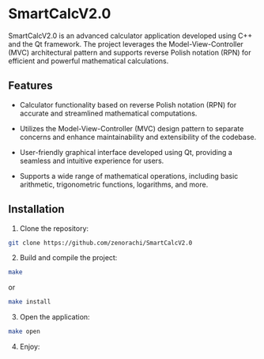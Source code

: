 # SmartCalcV2.0

SmartCalcV2.0 is an advanced calculator application developed using C++ and the Qt framework. The project leverages the Model-View-Controller (MVC) architectural pattern and supports reverse Polish notation (RPN) for efficient and powerful mathematical calculations.

## Features

- Calculator functionality based on reverse Polish notation (RPN) for accurate and streamlined mathematical computations.

- Utilizes the Model-View-Controller (MVC) design pattern to separate concerns and enhance maintainability and extensibility of the codebase.

- User-friendly graphical interface developed using Qt, providing a seamless and intuitive experience for users.

- Supports a wide range of mathematical operations, including basic arithmetic, trigonometric functions, logarithms, and more.

## Installation

1. Clone the repository:
```sh
git clone https://github.com/zenorachi/SmartCalcV2.0
```
2. Build and compile the project:
```sh
make
```
or
```sh
make install
```
3. Open the application:
```sh
make open
```
4. Enjoy:
